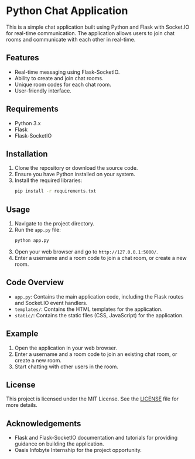 # Python Chat Application

This is a simple chat application built using Python and Flask with Socket.IO for real-time communication. The application allows users to join chat rooms and communicate with each other in real-time.

## Features

- Real-time messaging using Flask-SocketIO.
- Ability to create and join chat rooms.
- Unique room codes for each chat room.
- User-friendly interface.

## Requirements

- Python 3.x
- Flask
- Flask-SocketIO

## Installation

1. Clone the repository or download the source code.
2. Ensure you have Python installed on your system.
3. Install the required libraries:
    ```bash
    pip install -r requirements.txt
    ```

## Usage

1. Navigate to the project directory.
2. Run the `app.py` file:
    ```bash
    python app.py
    ```
3. Open your web browser and go to `http://127.0.0.1:5000/`.
4. Enter a username and a room code to join a chat room, or create a new room.

## Code Overview

- `app.py`: Contains the main application code, including the Flask routes and Socket.IO event handlers.
- `templates/`: Contains the HTML templates for the application.
- `static/`: Contains the static files (CSS, JavaScript) for the application.

## Example

1. Open the application in your web browser.
2. Enter a username and a room code to join an existing chat room, or create a new room.
3. Start chatting with other users in the room.

## License

This project is licensed under the MIT License. See the [LICENSE](LICENSE) file for more details.

## Acknowledgements

- Flask and Flask-SocketIO documentation and tutorials for providing guidance on building the application.
- Oasis Infobyte Internship for the project opportunity.